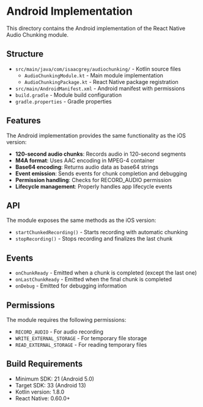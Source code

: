 # Android Implementation

This directory contains the Android implementation of the React Native Audio Chunking module.

## Structure

- `src/main/java/com/isaacgrey/audiochunking/` - Kotlin source files
  - `AudioChunkingModule.kt` - Main module implementation
  - `AudioChunkingPackage.kt` - React Native package registration
- `src/main/AndroidManifest.xml` - Android manifest with permissions
- `build.gradle` - Module build configuration
- `gradle.properties` - Gradle properties

## Features

The Android implementation provides the same functionality as the iOS version:

- **120-second audio chunks**: Records audio in 120-second segments
- **M4A format**: Uses AAC encoding in MPEG-4 container
- **Base64 encoding**: Returns audio data as base64 strings
- **Event emission**: Sends events for chunk completion and debugging
- **Permission handling**: Checks for RECORD_AUDIO permission
- **Lifecycle management**: Properly handles app lifecycle events

## API

The module exposes the same methods as the iOS version:

- `startChunkedRecording()` - Starts recording with automatic chunking
- `stopRecording()` - Stops recording and finalizes the last chunk

## Events

- `onChunkReady` - Emitted when a chunk is completed (except the last one)
- `onLastChunkReady` - Emitted when the final chunk is completed
- `onDebug` - Emitted for debugging information

## Permissions

The module requires the following permissions:
- `RECORD_AUDIO` - For audio recording
- `WRITE_EXTERNAL_STORAGE` - For temporary file storage
- `READ_EXTERNAL_STORAGE` - For reading temporary files

## Build Requirements

- Minimum SDK: 21 (Android 5.0)
- Target SDK: 33 (Android 13)
- Kotlin version: 1.8.0
- React Native: 0.60.0+ 